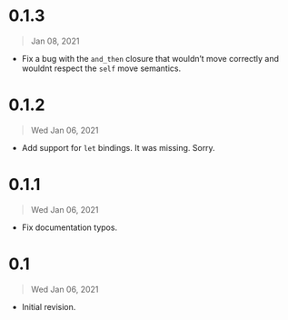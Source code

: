# 0.1.3

> Jan 08, 2021

- Fix a bug with the `and_then` closure that wouldn’t move correctly and wouldnt respect the `self` move semantics.

# 0.1.2

> Wed Jan 06, 2021

- Add support for `let` bindings. It was missing. Sorry.

# 0.1.1

> Wed Jan 06, 2021

- Fix documentation typos.

# 0.1

> Wed Jan 06, 2021

- Initial revision.
